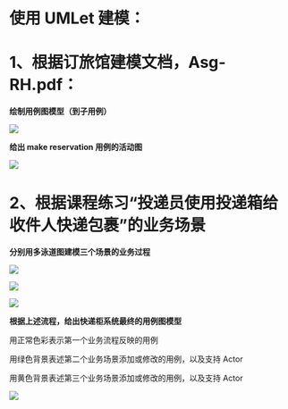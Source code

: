 # 使用 UMLet 建模：

# 1、根据订旅馆建模文档，Asg-RH.pdf：

**绘制用例图模型（到子用例）**

![](http://a1.qpic.cn/psb?/V12Yw7W81QAuHz/OlTQ6GvkgM.xozOpKQSPr*DZfyXoU0uAqYlv*vmq2gU!/m/dFQBAAAAAAAAnull&bo=ZQOPAgAAAAADB8k!&rf=photolist&t=5)

**给出 make reservation 用例的活动图**

![](http://a3.qpic.cn/psb?/V12Yw7W81QAuHz/OH9rVtGI95TgeQV608jEZrY5wCcLGqkxU5fbSiH.cNM!/c/dL4AAAAAAAAA&ek=1&kp=1&pt=0&bo=AgGPAQAAAAADF78!&tl=1&vuin=2283996143&tm=1558882800&sce=60-2-2&rf=newphoto&t=5)

# 2、根据课程练习“投递员使用投递箱给收件人快递包裹”的业务场景

**分别用多泳道图建模三个场景的业务过程**

![](http://a4.qpic.cn/psb?/V12Yw7W81QAuHz/2imvxEDQp2NAN2TRbhvi6uq9H.uItGwEnN1O*w*iMSk!/m/dL8AAAAAAAAAnull&bo=LARgAgAAAAADB2g!&rf=photolist&t=5)

![](http://a4.qpic.cn/psb?/V12Yw7W81QAuHz/UaQBDNl0vjmDeBEYOc61jt2SGIMh0uypYXsD5QAMU2M!/m/dFMBAAAAAAAAnull&bo=*wIBAgAAAAADB9w!&rf=photolist&t=5)

![](http://a4.qpic.cn/psb?/V12Yw7W81QAuHz/48ZGi3Zn2uqyXNL7fCJOzwqUzGFqZcZJTQv.5Bis0N4!/m/dL8AAAAAAAAAnull&bo=lAPjAQAAAAADB1c!&rf=photolist&t=5)

**根据上述流程，给出快递柜系统最终的用例图模型**

用正常色彩表示第一个业务流程反映的用例

用绿色背景表述第二个业务场景添加或修改的用例，以及支持 Actor

用黄色背景表述第三个业务场景添加或修改的用例，以及支持 Actor

![](http://a3.qpic.cn/psb?/V12Yw7W81QAuHz/DkWxI47.D.0vdR4kTyufFI8LV8PwJ9bRptLHVWk9lTs!/m/dL4AAAAAAAAAnull&bo=fAN4AgAAAAADByc!&rf=photolist&t=5)


